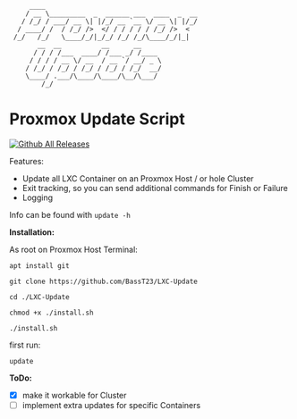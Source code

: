 ```
     ____
    / __ \_________  _  ______ ___  ____  _  __
   / /_/ / ___/ __ \| |/_/ __ `__ \/ __ \| |/_/
  / ____/ /  / /_/ />  </ / / / / / /_/ />  <
 /_/   /_/   \____/_/|_/_/ /_/ /_/\____/_/|_|
       __  __          __      __
      / / / /___  ____/ /___ _/ /____
     / / / / __ \/ __  / __ `/ __/ _ \
    / /_/ / /_/ / /_/ / /_/ / /_/  __/
    \____/ .___/\____/\____/\__/\___/
        /_/
```


**Proxmox Update Script**
=============================
[![Github All Releases](https://img.shields.io/github/downloads/BassT23/LXC-Update/total.svg)]()

Features:
- Update all LXC Container on an Proxmox Host / or hole Cluster
- Exit tracking, so you can send additional commands for Finish or Failure 
- Logging

Info can be found with `update -h`

**Installation:**

As root on Proxmox Host Terminal:
```
apt install git
```
```
git clone https://github.com/BassT23/LXC-Update
```
```
cd ./LXC-Update
```
```
chmod +x ./install.sh
```
```
./install.sh
```
first run:
```
update
```

**ToDo:**

- [x] make it workable for Cluster
- [ ] implement extra updates for specific Containers
